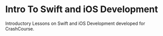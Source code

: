 # Intro To Swift and iOS Development

Introductory Lessons on Swift and iOS Development developed for CrashCourse.
